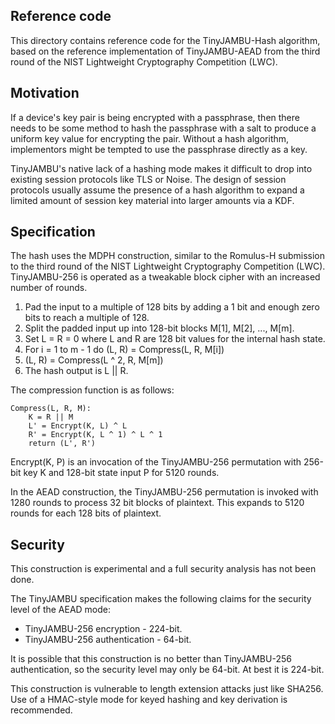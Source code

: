 
Reference code
--------------

This directory contains reference code for the TinyJAMBU-Hash algorithm,
based on the reference implementation of TinyJAMBU-AEAD from the third
round of the NIST Lightweight Cryptography Competition (LWC).

Motivation
----------

If a device's key pair is being encrypted with a passphrase, then there
needs to be some method to hash the passphrase with a salt to produce a
uniform key value for encrypting the pair.  Without a hash algorithm,
implementors might be tempted to use the passphrase directly as a key.

TinyJAMBU's native lack of a hashing mode makes it difficult to drop into
existing session protocols like TLS or Noise.  The design of session
protocols usually assume the presence of a hash algorithm to expand a
limited amount of session key material into larger amounts via a KDF.

Specification
-------------

The hash uses the MDPH construction, similar to the Romulus-H submission
to the third round of the NIST Lightweight Cryptography Competition (LWC).
TinyJAMBU-256 is operated as a tweakable block cipher with an increased
number of rounds.

1. Pad the input to a multiple of 128 bits by adding a 1 bit and enough
   zero bits to reach a multiple of 128.
2. Split the padded input up into 128-bit blocks M[1], M[2], ..., M[m].
3. Set L = R = 0 where L and R are 128 bit values for the internal hash state.
4. For i = 1 to m - 1 do (L, R) = Compress(L, R, M[i])
5. (L, R) = Compress(L ^ 2, R, M[m])
6. The hash output is L || R.

The compression function is as follows:

    Compress(L, R, M):
        K = R || M
        L' = Encrypt(K, L) ^ L
        R' = Encrypt(K, L ^ 1) ^ L ^ 1
        return (L', R')

Encrypt(K, P) is an invocation of the TinyJAMBU-256 permutation with 256-bit
key K and 128-bit state input P for 5120 rounds.

In the AEAD construction, the TinyJAMBU-256 permutation is invoked with 1280
rounds to process 32 bit blocks of plaintext.  This expands to 5120 rounds for
each 128 bits of plaintext.

Security
--------

This construction is experimental and a full security analysis has not
been done.

The TinyJAMBU specification makes the following claims for the security
level of the AEAD mode:

* TinyJAMBU-256 encryption - 224-bit.
* TinyJAMBU-256 authentication - 64-bit.

It is possible that this construction is no better than TinyJAMBU-256
authentication, so the security level may only be 64-bit.  At best it
is 224-bit.

This construction is vulnerable to length extension attacks just like SHA256.
Use of a HMAC-style mode for keyed hashing and key derivation is recommended.
